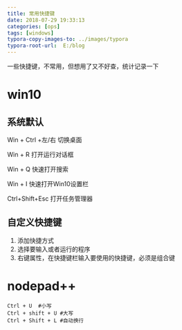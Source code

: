```yaml
---
title: 常用快捷键
date: 2018-07-29 19:33:13
categories: [ops]
tags: [windows]
typora-copy-images-to: ../images/typora
typora-root-url:  E:/blog
---
```


一些快捷键，不常用，但想用了又不好查，统计记录一下

<!--more-->

# win10

## 系统默认

Win + Ctrl +左/右  切换桌面

Win + R 打开运行对话框 

Win + Q 快速打开搜索 

Win + I 快速打开Win10设置栏 

Ctrl+Shift+Esc 打开任务管理器 

## 自定义快捷键

1. 添加快捷方式
2. 选择要输入或者运行的程序
3. 右键属性，在快捷键栏输入要使用的快捷键，必须是组合键

# nodepad++

```shell
Ctrl + U  #小写
Ctrl + shift + U #大写
Ctrl + Shift + L #自动换行
```

